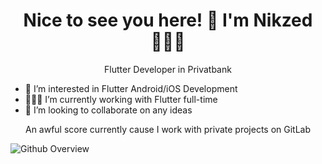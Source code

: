 <h1 align='center'>
  Nice to see you here! 👋 I'm Nikzed 👩🏻‍💻
</h1>
<p align='center'> 
  Flutter Developer in Privatbank

- 👀 I’m interested in Flutter Android/iOS Development
- 👩🏻‍💻 I’m currently working with Flutter full-time
- 💞️ I’m looking to collaborate on any ideas
</p>
<p align='center'> 
An awful score currently cause I work with private projects on GitLab
</p>

![Github Overview](https://github-readme-stats.vercel.app/api?username=Nikzed)
